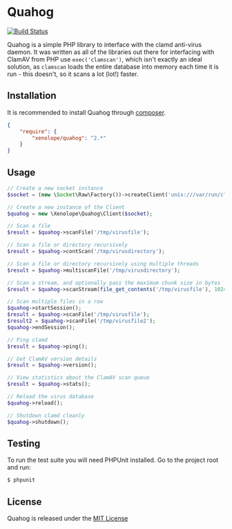 Quahog
======


[![Build Status](https://github.com/jonjomckay/quahog/workflows/Quahog%20Tests/badge.svg)](https://github.com/jonjomckay/quahog/actions)

Quahog is a simple PHP library to interface with the clamd anti-virus daemon. It was written as all of the libraries out
there for interfacing with ClamAV from PHP use ```exec('clamscan')```, which isn't exactly an ideal solution, as
```clamscan``` loads the entire database into memory each time it is run - this doesn't, so it scans a lot (lot!) faster.

## Installation

It is recommended to install Quahog through [composer](http://getcomposer.org).

```JSON
{
    "require": {
        "xenolope/quahog": "2.*"
    }
}
```

## Usage

```php
// Create a new socket instance
$socket = (new \Socket\Raw\Factory())->createClient('unix:///var/run/clamav/clamd.ctl');

// Create a new instance of the Client
$quahog = new \Xenolope\Quahog\Client($socket);

// Scan a file
$result = $quahog->scanFile('/tmp/virusfile');

// Scan a file or directory recursively
$result = $quahog->contScan('/tmp/virusdirectory');

// Scan a file or directory recursively using multiple threads
$result = $quahog->multiscanFile('/tmp/virusdirectory');

// Scan a stream, and optionally pass the maximum chunk size in bytes
$result = $quahog->scanStream(file_get_contents('/tmp/virusfile'), 1024);

// Scan multiple files in a row
$quahog->startSession();
$result = $quahog->scanFile('/tmp/virusfile');
$result2 = $quahog->scanFile('/tmp/virusfile2');
$quahog->endSession();

// Ping clamd
$result = $quahog->ping();

// Get ClamAV version details
$result = $quahog->version();

// View statistics about the ClamAV scan queue
$result = $quahog->stats();

// Reload the virus database
$quahog->reload();

// Shutdown clamd cleanly
$quahog->shutdown();

```

## Testing

To run the test suite you will need PHPUnit installed. Go to the project root and run:
````bash
$ phpunit
````

## License

Quahog is released under the [MIT License](http://www.opensource.org/licenses/MIT)
